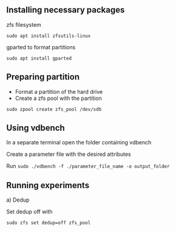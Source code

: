 ## Installing necessary packages

zfs filesystem

`sudo apt install zfsutils-linux`

gparted to format partitions

`sudo apt install gparted` 

## Preparing partition

- Format a partition of the hard drive 
- Create a zfs pool with the partition

`sudo zpool create zfs_pool /dev/sdb`

## Using vdbench

In a separate terminal open the folder containing vdbench

Create a parameter file with the desired attributes

Run `sudo ./vdbench -f ./parameter_file_name -o output_folder`


## Running experiments

a) Dedup

Set dedup off with

`sudo zfs set dedup=off zfs_pool`
